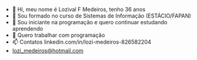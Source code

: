 - 👋 Hi, meu nome é Lozival F Medeiros, tenho 36 anos
- 👀 Sou formado no curso de Sistemas de Informação (ESTÁCIO/FAPAN)
- 🌱 Sou iniciante na programação e quero continuar estudando aprendendo 
- 💞️ Quero trabalhar com programação
- 📫 Contatos linkedin.com/in/lozi-medeiros-826582204
- lozi_medeiros@hotmail.com

